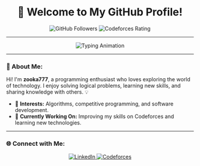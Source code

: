 <h1 align="center">👋 Welcome to My GitHub Profile!</h1>

<p align="center">
  <img src="https://img.shields.io/github/followers/zooka777?label=Followers&style=social" alt="GitHub Followers">
  <img src="https://img.shields.io/badge/Codeforces-814-orange" alt="Codeforces Rating">
</p>

---

<p align="center">
  <img src="https://readme-typing-svg.herokuapp.com?font=Fira+Code&weight=600&size=20&duration=3000&pause=500&color=FF5733&center=true&width=500&lines=💻+Passionate+about+Programming;🎯+Enjoys+Solving+Complex+Problems;🚀+Always+Learning+Something+New!" alt="Typing Animation">
</p>

---

### 🌟 About Me:
Hi! I'm **zooka777**, a programming enthusiast who loves exploring the world of technology. I enjoy solving logical problems, learning new skills, and sharing knowledge with others. 💡  
- 🎯 **Interests:** Algorithms, competitive programming, and software development.  
- 🌱 **Currently Working On:** Improving my skills on Codeforces and learning new technologies.  

---

### 🌐 Connect with Me:

<p align="center">
  <a href="https://www.linkedin.com/in/zooka777" target="_blank">
    <img src="https://img.shields.io/badge/LinkedIn-Connect-blue?style=for-the-badge&logo=linkedin" alt="LinkedIn">
  </a>
  <a href="https://codeforces.com/profile/zooka777" target="_blank">
    <img src="https://img.shields.io/badge/Codeforces-814-orange?style=for-the-badge&logo=codeforces" alt="Codeforces">
  </a>
</p>
